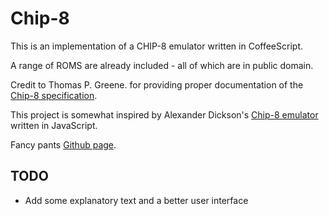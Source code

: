 Chip-8
======

This is an implementation of a CHIP-8 emulator written in CoffeeScript.

A range of ROMS are already included - all of which are in public domain.

Credit to Thomas P. Greene. for providing proper documentation of the [Chip-8
specification](http://devernay.free.fr/hacks/chip8/C8TECH10.HTM).

This project is somewhat inspired by Alexander Dickson's
[Chip-8 emulator](https://github.com/alexanderdickson/Chip-8-Emulator) written
in JavaScript.

Fancy pants [Github page](http://dragonwasrobot.github.io/chip-8/).

## TODO

- Add some explanatory text and a better user interface
